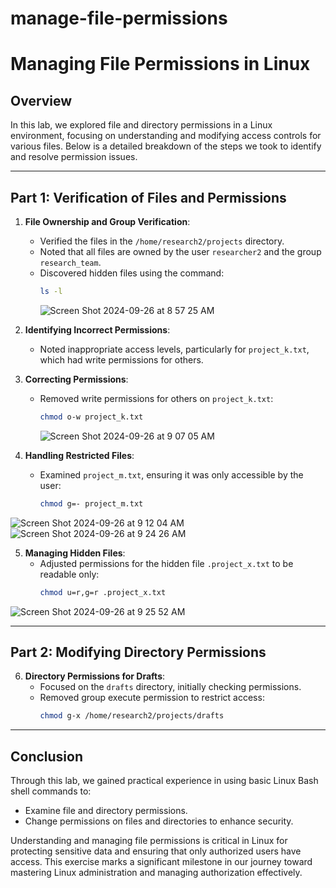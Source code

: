 # manage-file-permissions

# Managing File Permissions in Linux

## Overview

In this lab, we explored file and directory permissions in a Linux environment, focusing on understanding and modifying access controls for various files. Below is a detailed breakdown of the steps we took to identify and resolve permission issues.

---

## Part 1: Verification of Files and Permissions

1. **File Ownership and Group Verification**:
   - Verified the files in the `/home/research2/projects` directory.
   - Noted that all files are owned by the user `researcher2` and the group `research_team`.
   - Discovered hidden files using the command:
     ```bash
     ls -l
     ```
     ![Screen Shot 2024-09-26 at 8 57 25 AM](https://github.com/user-attachments/assets/225050db-6944-4918-a80a-4ec05065e924)

































2. **Identifying Incorrect Permissions**:
   - Noted inappropriate access levels, particularly for `project_k.txt`, which had write permissions for others.

3. **Correcting Permissions**:
   - Removed write permissions for others on `project_k.txt`:
     ```bash
     chmod o-w project_k.txt
     ```
     ![Screen Shot 2024-09-26 at 9 07 05 AM](https://github.com/user-attachments/assets/f0717016-0634-4d82-b762-215cf0d759c7)


4. **Handling Restricted Files**:
   - Examined `project_m.txt`, ensuring it was only accessible by the user:
     ```bash
     chmod g=- project_m.txt
     ```
![Screen Shot 2024-09-26 at 9 12 04 AM](https://github.com/user-attachments/assets/a6577578-f07f-41a8-b83f-efc48155929b)
![Screen Shot 2024-09-26 at 9 24 26 AM](https://github.com/user-attachments/assets/a97899f2-d933-4ba3-b6f1-7f9c49b8968e)

5. **Managing Hidden Files**:
   - Adjusted permissions for the hidden file `.project_x.txt` to be readable only:
     ```bash
     chmod u=r,g=r .project_x.txt
     ```
![Screen Shot 2024-09-26 at 9 25 52 AM](https://github.com/user-attachments/assets/fe1385bd-3fae-48b1-8416-7de5e79c7afb)

---

## Part 2: Modifying Directory Permissions

6. **Directory Permissions for Drafts**:
   - Focused on the `drafts` directory, initially checking permissions.
   - Removed group execute permission to restrict access:
     ```bash
     chmod g-x /home/research2/projects/drafts
     ```

---

## Conclusion

Through this lab, we gained practical experience in using basic Linux Bash shell commands to:
- Examine file and directory permissions.
- Change permissions on files and directories to enhance security.

Understanding and managing file permissions is critical in Linux for protecting sensitive data and ensuring that only authorized users have access. This exercise marks a significant milestone in our journey toward mastering Linux administration and managing authorization effectively.
